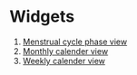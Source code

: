 # Widgets



1. [Menstrual cycle phase view](menstrual-cycle-phase-view.md)
2. [Monthly calender view](monthly-calender-view.md)
3. [Weekly calender view](weekly-calender-view.md)

